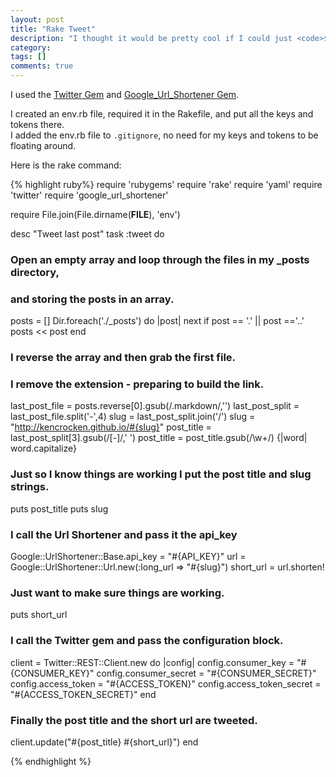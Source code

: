 ```yaml
---
layout: post
title: "Rake Tweet"
description: "I thought it would be pretty cool if I could just <code>$rake tweet</code> and my last post would be tweeted.  Below is the solution I came up with."
category: 
tags: []
comments: true
---
```


I used the [Twitter Gem](https://github.com/sferik/twitter) and [Google_Url_Shortener Gem](https://github.com/joshnesbitt/google_url_shortener).

I created an env.rb file, required it in the Rakefile, and put all the keys and tokens there.   
I added the env.rb file to ```.gitignore```, no need for my keys and tokens to be floating around.

Here is the rake command:

{% highlight ruby%}
require 'rubygems'
require 'rake'
require 'yaml'
require 'twitter'
require 'google_url_shortener'

require File.join(File.dirname(__FILE__), 'env')

desc "Tweet last post"
task :tweet do

  ### Open an empty array and loop through the files in my _posts directory, 
  ### and storing the posts in an array.
  posts = []
  Dir.foreach('./_posts') do |post|
    next if post == '.' || post =='..'
    posts << post
  end

  ### I reverse the array and then grab the first file.
  ### I remove the extension - preparing to build the link.
  last_post_file = posts.reverse[0].gsub(/.markdown/,'')
  last_post_split = last_post_file.split('-',4)
  slug = last_post_split.join('/')
  slug = "http://kencrocken.github.io/#{slug}"
  post_title = last_post_split[3].gsub(/[-]/,' ')
  post_title = post_title.gsub(/\w+/) {|word| word.capitalize}

  ### Just so I know things are working I put the post title and slug strings.
  puts post_title
  puts slug

  ### I call the Url Shortener and pass it the api_key
  Google::UrlShortener::Base.api_key = "#{API_KEY}"
  url = Google::UrlShortener::Url.new(:long_url => "#{slug}")
  short_url = url.shorten!

  ### Just want to make sure things are working.
  puts short_url

  ### I call the Twitter gem and pass the configuration block.
  client = Twitter::REST::Client.new do |config|
    config.consumer_key        = "#{CONSUMER_KEY}"
    config.consumer_secret     = "#{CONSUMER_SECRET}"
    config.access_token        = "#{ACCESS_TOKEN}"
    config.access_token_secret = "#{ACCESS_TOKEN_SECRET}"
  end

  ### Finally the post title and the short url are tweeted.
  client.update("#{post_title} #{short_url}")
end

{% endhighlight %}